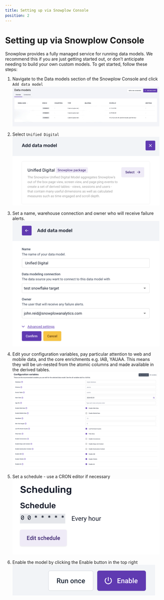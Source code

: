 ```yaml
---
title: Setting up via Snowplow Console
position: 2
---
```


# Setting up via Snowplow Console

Snowplow provides a fully managed service for running data models. We recommend this if you are just getting started out, or don’t anticipate needing to build your own custom models. To get started, follow these steps:

1. Navigate to the Data models section of the Snowplow Console and click `Add data model`
![](./screenshots/F8E9BF8C-47CF-48B7-9EDC-78D6EB1221D0_1_201_a.jpeg)

2. Select `Unified Digital`
![](./screenshots/Screenshot_2024-07-04_at_17.40.25.png)

3. Set a name, warehouse connection and owner who will receive failure alerts.
![](./screenshots/Screenshot_2024-07-04_at_17.41.51.png)

4. Edit your configuration variables, pay particular attention to web and mobile data, and the core enrichments e.g. IAB, YAUAA. This means they will be un-nested from the atomic columns and made available in the derived tables.
![](./screenshots//Screenshot_2024-07-04_at_17.43.22.png)

5. Set a schedule - use a CRON editor if necessary
![](./screenshots/Screenshot_2024-07-04_at_17.44.04.png)

6. Enable the model by clicking the Enable button in the top right
![](./screenshots/Screenshot_2024-07-04_at_17.44.26.png)
